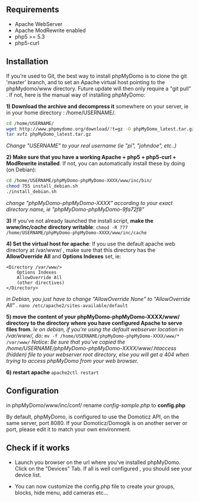 
## Requirements ############################################

- Apache WebServer
- Apache ModRewrite enabled
- php5 >= 5.3
- php5-curl



## Installation ##############################################
If you're used to Git, the best way to install phpMyDomo is to clone the git 'master' branch, and to set an Apache virtual host pointing to the phpMydomo/www directory.
Future update will then only require a "git pull" .
If not, here is the manual way of installing phpMyDomo:

__1) Download the archive and decompress it__ somewhere on your server, ie in your home directory : /home/USERNAME/.
```sh
cd /home/USERNAME/
wget http://www.phpmydomo.org/download/?t=gz -O phpMyDomo_latest.tar.gz
tar xvfz phpMyDomo_latest.tar.gz
```
_Change "USERNAME" to your real username (ie "pi", "johndoe", etc..)_


__2) Make sure that you have a working Apache + php5 + php5-curl + ModRewrite installed__. If not, you can automatically install these by doing (on Debian):
```sh
cd /home/USERNAME/phpMyDomo-phpMyDomo-XXXX/www/inc/bin/
chmod 755 install_debian.sh
./install_debian.sh
```
_change "phpMyDomo-phpMyDomo-XXXX" according to your exact directory name, ie "phpMyDomo-phpMyDomo-9fa72f8"_


__3)__ If you've not already launched the install script, __make the _www/inc/cache_ directory writable__:
`chmod -R 777 /home/USERNAME/phpMyDomo-phpMyDomo-XXXX/www/inc/cache`


__4) Set the virtual host for apache__: 
If you use the default apache web directory at /var/www/ , make sure that this directory has the __AllowOverride All__ and __Options Indexes__ set, ie:

```
<Directory /var/www/>	
	Options Indexes
	AllowOverride All
	(other directives)
</Directory>
```

_in Debian, you just have to change "AllowOverride None" to "AllowOverride All" ._
`nano /etc/apache2/sites-available/default`

__5) move the content of your phpMyDomo-phpMyDomo-XXXX/www/ directory to the directory where you have configured Apache to serve files from__.
_Ie on debian, if you're using the default webserver location in /var/www/, do:_
`mv -f /home/USERNAME/phpMyDomo-phpMyDomo-XXXX/www/* /var/www/`
_Notice: Be sure that you've copied the /home/USERNAME/phpMyDomo-phpMyDomo-XXXX/www/.htaccess (hidden) file to your webserver root directory, else you will get a 404 when trying to access phpMyDomo from your web browser._


__6) restart apache__
`apache2ctl restart`


## Configuration ##########################################

in phpMyDomo/www/inc/conf/
rename _config-sample.php_ to __config.php__

By default, phpMyDomo, is configured to use the Domoticz API, on the same server, port 8080. If your Domoticz/Domogik is on another server or port, please edit it to match your own environment.


## Check if it works #########################################

- Launch you browser on the url where you've installed phpMyDomo.
 Click on the "Devices" Tab. If all is well configured , you should see your device list.

- You can now customize the config.php file to create your groups, blocks, hide menu, add cameras etc...

